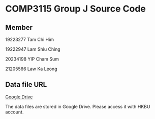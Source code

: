 # COMP3115 Group J Source Code

## Member
19223277 Tam Chi Him

19222947 Lam Shiu Ching

20234198 YIP Cham Sum

21205566 Law Ka Leong

## Data file URL
[Google Drive](https://drive.google.com/drive/folders/1YGeG_oC-HnrKHa-Z17LaxF6iZ6Q0GjWL?usp=sharing)

The data files are stored in Google Drive. Please access it with HKBU account.
